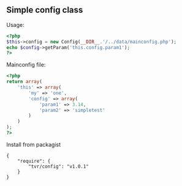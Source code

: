 ## Simple config class

Usage:

```php
<?php
$this->config = new Config(__DIR__.'/../data/mainconfig.php');
echo $config->getParam('this.config.param1');
?>
```

Mainconfig file:

```php
<?php
return array(
    'this' => array(
        'my' => 'one',
        'config' => array(
            'param1' => 3.14,
            'param2' => 'simpletest'
        )
    )
);
?>
```

Install from packagist

```
{
    "require": {
        "tvr/config": "v1.0.1"
    }
}